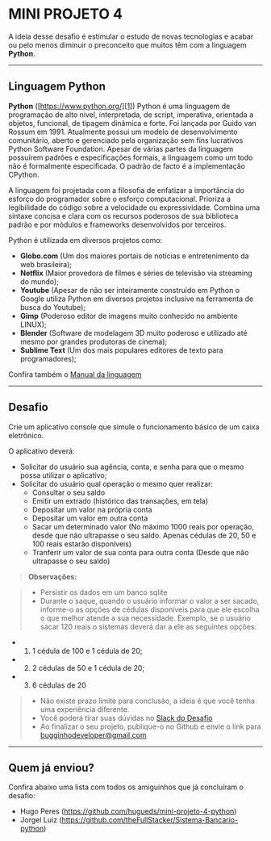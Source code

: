 # MINI PROJETO 4

A ideia desse desafio é estimular o estudo de novas tecnologias e acabar ou pelo menos diminuir o preconceito que muitos têm com a linguagem **Python**.

----------

Linguagem Python
--------

**Python** ([https://www.python.org/][1]) Python é uma linguagem de programação de alto nível, interpretada, de script, imperativa, orientada a objetos, funcional, de tipagem dinâmica e forte. Foi lançada por Guido van Rossum em 1991. Atualmente possui um modelo de desenvolvimento comunitário, aberto e gerenciado pela organização sem fins lucrativos Python Software Foundation. Apesar de várias partes da linguagem possuírem padrões e especificações formais, a linguagem como um todo não é formalmente especificada. O padrão de facto é a implementação CPython.

A linguagem foi projetada com a filosofia de enfatizar a importância do esforço do programador sobre o esforço computacional. Prioriza a legibilidade do código sobre a velocidade ou expressividade. Combina uma sintaxe concisa e clara com os recursos poderosos de sua biblioteca padrão e por módulos e frameworks desenvolvidos por terceiros.

Python é utilizada em diversos projetos como:

- **Globo.com** (Um dos maiores portais de notícias e entretenimento da web brasileira);
- **Netflix** (Maior provedora de filmes e séries de televisão via streaming do mundo);
- **Youtube** (Apesar de não ser inteiramente construído em Python o Google utiliza Python em diversos projetos inclusive na ferramenta de busca do Youtube);
- **Gimp** (Poderoso editor de imagens muito conhecido no ambiente LINUX);
- **Blender** (Software de modelagem 3D muito poderoso e utilizado até mesmo por grandes produtoras de cinema);
- **Sublime Text** (Um dos mais populares editores de texto para programadores);

Confira também o [Manual da linguagem][2]

----------

Desafio
--------

Crie um aplicativo console que simule o funcionamento básico de um caixa eletrônico. 

O aplicativo deverá:

- Solicitar do usuário sua agência, conta, e senha para que o mesmo possa utilizar o aplicativo;
- Solicitar do usuário qual operação o mesmo quer realizar:
  - Consultar o seu saldo
  - Emitir um extrado (histórico das transações, em tela)
  - Depositar um valor na própria conta
  - Depositar um valor em outra conta
  - Sacar um determinado valor (No máximo 1000 reais por operação, desde que não ultrapasse o seu saldo. Apenas cédulas de 20, 50 e 100 reais estarão disponíveis)
  - Tranferir um valor de sua conta para outra conta (Desde que não ultrapasse o seu saldo)

> **Observações:**

> - Persistir os dados em um banco sqlite
> - Durante o saque, quando o usuário informar o valor a ser sacado, informe-o as opções de cédulas disponíveis para que ele escolha o que melhor atende a sua necessidade. Exemplo, se o usuário sacar 120 reais o sistemas deverá dar a ele as seguintes opções:
  - 1) 1 cédula de 100 e 1 cédula de 20;
  - 2) 2 cédulas de 50 e 1 cédula de 20;
  - 3) 6 cédulas de 20
> - Não existe prazo limite para conclusão, a ideia é que você tenha uma experiência diferente.
> - Você poderá tirar suas dúvidas no [Slack do Desafio][3]
> - Ao finalizar o seu projeto, publique-o no Github e envie o link para bugginhodeveloper@gmail.com

----------

Quem já enviou?
--------

Confira abaixo uma lista com todos os amiguinhos que já concluíram o desafio:

- Hugo Peres (https://github.com/hugueds/mini-projeto-4-python)
- Jorgel Luiz (https://github.com/theFullStacker/Sistema-Bancario-python)

[1]: https://www.python.org/
[2]: https://www.python.org/doc/
[3]: https://bugginhominiprojetos.slack.com/
